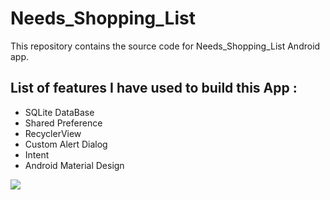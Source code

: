 # **Needs_Shopping_List**

This repository contains the source code for Needs_Shopping_List Android app.

## List of features I have used to build this App : 

* SQLite DataBase
* Shared Preference
* RecyclerView
* Custom Alert Dialog
* Intent
* Android Material Design

![](https://github.com/imad-elbouhati/imad-imad_public/blob/master/ShoppingList.gif)


